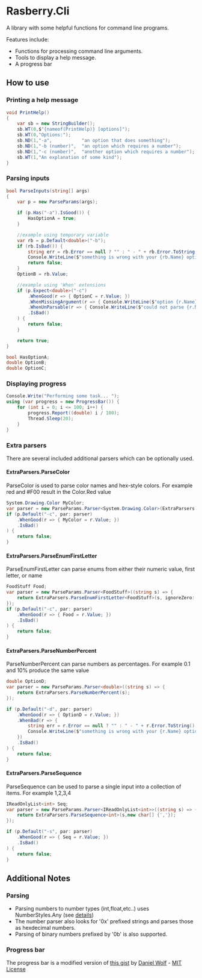 # Rasberry.Cli
A library with some helpful functions for command line programs.

Features include:
* Functions for processing command line arguments.
* Tools to display a help message.
* A progress bar

## How to use
### Printing a help message
```csharp
void PrintHelp()
{
	var sb = new StringBuilder();
	sb.WT(0,$"{nameof(PrintHelp)} [options]");
	sb.WT(0,"Options:");
	sb.ND(1,"-a",           "an option that does something");
	sb.ND(1,"-b (number)",  "an option which requires a number");
	sb.ND(1,"-c (number)",  "another option which requires a number");
	sb.WT(1,"An explanation of some kind");
}
```

### Parsing inputs
```csharp
bool ParseInputs(string[] args)
{
	var p = new ParseParams(args);

	if (p.Has("-a").IsGood()) {
		HasOptionA = true;
	}

	//example using temporary variable
	var rb = p.Default<double>("-b");
	if (rb.IsBad()) {
		string err = rb.Error == null ? "" : " - " + rb.Error.ToString();
		Console.WriteLine($"something is wrong with your {rb.Name} option{err}");
		return false;
	}
	OptionB = rb.Value;

	//example using 'When' extensions
	if (p.Expect<double>("-c")
		.WhenGood(r => { OptionC = r.Value; })
		.WhenMissingArgument(r => { Console.WriteLine($"option {r.Name} is missing"); })
		.WhenUnParsable(r => { Console.WriteLine($"could not parse {r.Name} option - {r.Error}"); })
		.IsBad()
	) {
		return false;
	}

	return true;
}

bool HasOptionA;
double OptionB;
double OptionC;
```

### Displaying progress
```csharp
Console.Write("Performing some task... ");
using (var progress = new ProgressBar()) {
	for (int i = 0; i <= 100; i++) {
		progress.Report((double) i / 100);
		Thread.Sleep(20);
	}
}
```

### Extra parsers
There are several included additional parsers which can be optionally used.

#### ExtraParsers.ParseColor
ParseColor is used to parse color names and hex-style colors. For example red and #F00 result in the Color.Red value

```csharp
System.Drawing.Color MyColor;
var parser = new ParseParams.Parser<System.Drawing.Color>(ExtraParsers.ParseColor);
if (p.Default("-c", par: parser)
	.WhenGood(r => { MyColor = r.Value; })
	.IsBad()
) {
	return false;
}
```

#### ExtraParsers.ParseEnumFirstLetter
ParseEnumFirstLetter can parse enums from either their numeric value, first letter, or name

```csharp
FoodStuff Food;
var parser = new ParseParams.Parser<FoodStuff>((string s) => {
	return ExtraParsers.ParseEnumFirstLetter<FoodStuff>(s, ignoreZero: true);
});
if (p.Default("-c", par: parser)
	.WhenGood(r => { Food = r.Value; })
	.IsBad()
) {
	return false;
}
```
#### ExtraParsers.ParseNumberPercent
ParseNumberPercent can parse numbers as percentages. For example 0.1 and 10% produce the same value

```csharp
double OptionD;
var parser = new ParseParams.Parser<double>((string s) => {
	return ExtraParsers.ParseNumberPercent(s);
});

if (p.Default("-d", par: parser)
	.WhenGood(r => { OptionD = r.Value; })
	.WhenBad(r => {
		string err = r.Error == null ? "" : " - " + r.Error.ToString();
		Console.WriteLine($"something is wrong with your {r.Name} option{err}");
	})
	.IsBad()
) {
	return false;
}
```
#### ExtraParsers.ParseSequence
ParseSequence can be used to parse a single input into a collection of items. For example 1,2,3,4

```csharp
IReadOnlyList<int> Seq;
var parser = new ParseParams.Parser<IReadOnlyList<int>>((string s) => {
	return ExtraParsers.ParseSequence<int>(s,new char[] {','});
});

if (p.Default("-s", par: parser)
	.WhenGood(r => { Seq = r.Value; })
	.IsBad()
) {
	return false;
}
```

## Additional Notes
### Parsing
* Parsing numbers to number types (int,float,etc..) uses NumberStyles.Any (see [details](https://docs.microsoft.com/en-us/dotnet/standard/base-types/parsing-numeric))
* The number parser also looks for '0x' prefixed strings and parses those as hexdecimal numbers.
* Parsing of binary numbers prefixed by '0b' is also supported.

### Progress bar
The progress bar is a modified version of [this gist](https://gist.github.com/DanielSWolf/0ab6a96899cc5377bf54) by [Daniel Wolf](https://github.com/DanielSWolf) - [MIT License](http://opensource.org/licenses/MIT)
